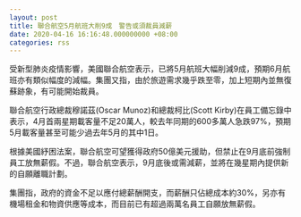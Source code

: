 ```yaml
---
layout: post
title: 聯合航空5月航班大削9成　警告或須裁員減薪
date: 2020-04-16 16:16:48.000000000 +08:00
categories: rss
---
```


受新型肺炎疫情影響，美國聯合航空表示，已將5月航班大幅削減9成，預期6月航班亦有類似幅度的減幅。集團又指，由於旅遊需求幾乎跌至零，加上短期內並無復蘇跡象，有可能開始裁員。

聯合航空行政總裁穆諾茲(Oscar Munoz)和總裁柯比(Scott Kirby)在員工備忘錄中表示，4月首兩星期載客量不足20萬人，較去年同期的600多萬人急跌97%，預期5月載客量甚至可能少過去年5月的其中1日。

根據美國紓困法案，聯合航空可望獲得政府50億美元援助，但禁止在9月底前強制員工放無薪假。不過，聯合航空表示，9月底後或需減薪，並將在幾星期內提供新的自願離職計劃。

集團指，政府的資金不足以應付總薪酬開支，而薪酬只佔總成本約30%，另亦有機場租金和物資供應等成本，而目前已有超過兩萬名員工自願放無薪假。
